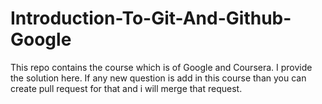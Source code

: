 # Introduction-To-Git-And-Github-Google
This repo contains the course which is of Google and Coursera. I provide the solution here. If any new question is add in this course than you can create pull request for that and i will merge that request.

